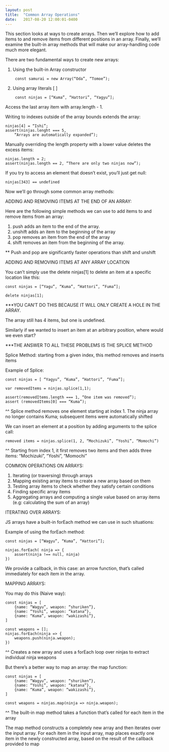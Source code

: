 ```yaml
---
layout: post
title:  "Common Array Operations"
date:   2017-08-20 12:00:01-0400
---
```

This section looks at ways to create arrays. Then we’ll explore how to add items to and remove items from different positions in an array. Finally, we’ll examine the built-in array methods that will make our array-handling code much more elegant.

There are two fundamental ways to create new arrays:

1. Using the built-in Array constructor

        const samurai = new Array(“Oda”, “Tomoe”);

2. Using array literals [ ]

        const ninjas = [“Kuma”, “Hattori”, “Yagyu”];

Access the last array item with array.length - 1.

Writing to indexes outside of the array bounds extends the array:

    ninjas[4] = “Ishi”;
    assert(ninjas.lenght === 5,
        “Arrays are automatically expanded”);

Manually overriding the length property with a lower value deletes the excess items:

    ninjas.length = 2;
    assert(ninjas.length == 2, “There are only two ninjas now”);

If you try to access an element that doesn’t exist, you’ll just get null:

    ninjas[343] == undefined

Now we’ll go through some common array methods:

ADDING AND REMOVING ITEMS AT THE END OF AN ARRAY:

Here are the following simple methods we can use to add items to and remove items from an array:

1. push adds an item to the end of the array.
2. unshift adds an item to the beginning of the array
3. pop removes an item from the end of the array
4. shift removes an item from the beginning of the array.

** Push and pop are significantly faster operations than shift and unshift

ADDING AND REMOVING ITEMS AT ANY ARRAY LOCATION

You can’t simply use the delete ninjas[1] to delete an item at a specific location like this:

    const ninjas = [“Yagu”, “Kuma”, “Hattori”, “Fuma”];

    delete ninjas[1];

***YOU CAN’T DO THIS BECAUSE IT WILL ONLY CREATE A HOLE IN THE ARRAY. 

The array still has 4 items, but one is undefined.

Similarly if we wanted to insert an item at an arbitrary position, where would we even start?

***THE ANSWER TO ALL THESE PROBLEMS IS THE SPLICE METHOD

Splice Method: starting from a given index, this method removes and inserts items

Example of Splice:

    const ninjas = [ “Yagyu”, “Kuma”, “Hattori”, “Fuma”];

    var removedItems = ninjas.splice(1,1);

    assert(removedItems.length === 1, “One item was removed”);
    assert (removedItems[0] === “Kuma”);

^^ Splice method removes one element starting at index 1. The ninja array no longer contains Kuma; subsequent items were automatically shifted

We can insert an element at a position by adding arguments to the splice call:

    removed items = ninjas.splice(1, 2, “Mochizuki”, “Yoshi”, “Momochi”)

^^ Starting from index 1, it first removes two items and then adds three items:  “Mochizuki”, “Yoshi”, “Momochi”

COMMON OPERATIONS ON ARRAYS:

1. Iterating (or traversing) through arrays
2. Mapping existing array items to create a new array based on them
3. Testing array items to check whether they satisfy certain conditions
4. Finding specific array items
5. Aggregating arrays and computing a single value based on array items (e.g: calculating the sum of an array)

ITERATING OVER ARRAYS:

JS arrays have a built-in forEach method we can use in such situations:

Example of using the forEach method:

    const ninjas = [“Wagyu”, “Kuma”, “Hattori”];

    ninjas.forEach( ninja => {
        assert(ninja !== null, ninja)
    }) 

We provide a callback, in this case: an arrow function, that’s called immediately for each item in the array.

MAPPING ARRAYS:

You may do this (Naive way):

    const ninjas = [
        {name: “Wagyu”, weapon: “shuriken”},
        {name: “Yoshi”, weapon: “katana”},
        {name: “Kuma”, weapon: “wakizashi”},
    ]

    const weapons = [];
    ninjas.forEach(ninja => {
        weapons.push(ninja.weapon);
    })

^^ Creates a new array and uses a forEach loop over ninjas to extract individual ninja weapons

But there’s a better way to map an array: the map function:

    const ninjas = [
        {name: “Wagyu”, weapon: “shuriken”},
        {name: “Yoshi”, weapon: “katana”},
        {name: “Kuma”, weapon: “wakizashi”},
    ]

    const weapons = ninjas.map(ninja => ninja.weapon);

^^ The built-in map method takes a function that’s called for each item in the array

The map method constructs a completely new array and then iterates over the input array.
For each item in the input array, map places exactly one item in the newly constructed array, based on the result of the callback provided to map
